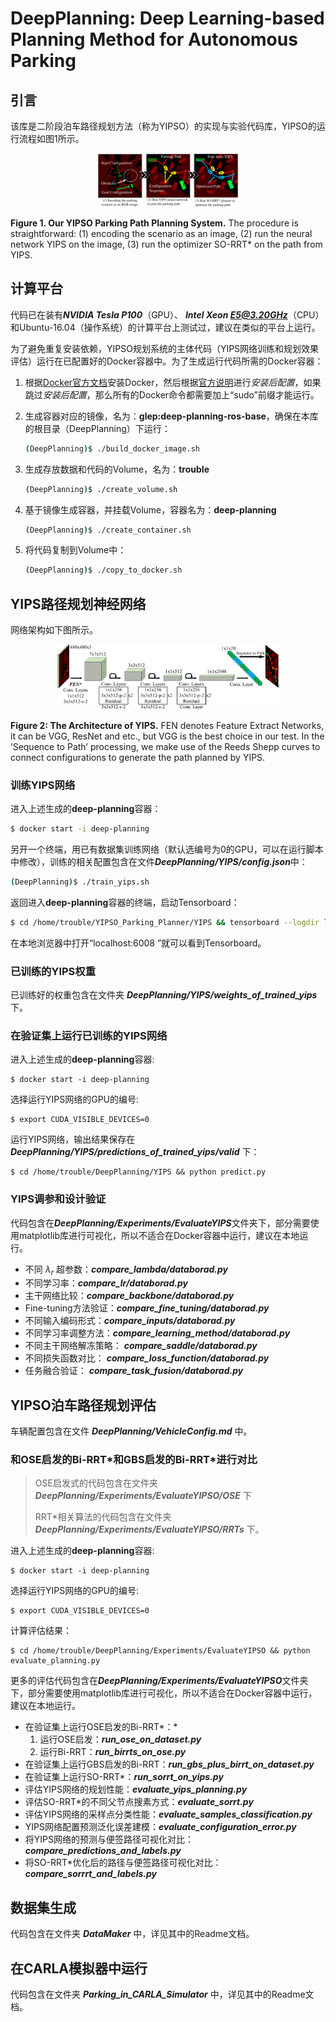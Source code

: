 # DeepPlanning: Deep Learning-based Planning Method for Autonomous Parking

## 引言

该库是二阶段泊车路径规划方法（称为YIPSO）的实现与实验代码库，YIPSO的运行流程如图1所示。

<center>
    <img src="Docs/imgs/YIPSO.png" style="zoom:22%;" title="figure"/><br>
    <p align="left"><b>Figure 1. Our YIPSO Parking Path Planning System.</b> The procedure is straightforward: (1) encoding the scenario as an image, (2) run the neural network YIPS on the image, (3) run the optimizer SO-RRT* on the path from YIPS.</p>
</center>



## 计算平台

代码已在装有***NVIDIA Tesla P100***（GPU）、 ***Intel Xeon E5@3.20GHz***（CPU）和Ubuntu-16.04（操作系统）的计算平台上测试过，建议在类似的平台上运行。

为了避免重复安装依赖，YIPSO规划系统的主体代码（YIPS网络训练和规划效果评估）运行在已配置好的Docker容器中。为了生成运行代码所需的Docker容器：

1. 根据[Docker官方文档](https://docs.docker.com/engine/install/ubuntu/)安装Docker，然后根据[官方说明](https://docs.docker.com/engine/install/linux-postinstall/)进行*安装后配置*，如果跳过*安装后配置*，那么所有的Docker命令都需要加上“sudo”前缀才能运行。

   

2. 生成容器对应的镜像，名为：**glep:deep-planning-ros-base**，确保在本库的根目录（DeepPlanning）下运行：

   ```sh
   (DeepPlanning)$ ./build_docker_image.sh
   ```

   

3. 生成存放数据和代码的Volume，名为：**trouble**

   ```sh
   (DeepPlanning)$ ./create_volume.sh
   ```

   

4. 基于镜像生成容器，并挂载Volume，容器名为：**deep-planning**

   ```sh
   (DeepPlanning)$ ./create_container.sh
   ```

   

5. 将代码复制到Volume中：

   ```sh
   (DeepPlanning)$ ./copy_to_docker.sh
   ```

   

## YIPS路径规划神经网络

网络架构如下图所示。

<center>
    <img src="Docs/imgs/YIPS.png" style="zoom:35%;" title="figure"/><br>
    <p align="left"><b>Figure 2: The Architecture of YIPS.</b> FEN denotes Feature Extract Networks, it can be VGG, ResNet and etc., but VGG is the best choice in our test. In the ’Sequence to Path’ processing, we make use of the Reeds Shepp curves to connect configurations to generate the path planned by YIPS.</p>
</center>

### 训练YIPS网络

进入上述生成的**deep-planning**容器：

```sh
$ docker start -i deep-planning
```

另开一个终端，用已有数据集训练网络（默认选编号为0的GPU，可以在运行脚本中修改），训练的相关配置包含在文件***DeepPlanning/YIPS/config.json***中：

```sh
(DeepPlanning)$ ./train_yips.sh
```

返回进入**deep-planning**容器的终端，启动Tensorboard：

```sh
$ cd /home/trouble/YIPSO_Parking_Planner/YIPS && tensorboard --logdir logs/
```

在本地浏览器中打开“localhost:6008 ”就可以看到Tensorboard。

### 已训练的YIPS权重

已训练好的权重包含在文件夹 ***DeepPlanning/YIPS/weights_of_trained_yips*** 下。

### 在验证集上运行已训练的YIPS网络

进入上述生成的**deep-planning**容器:

```shell
$ docker start -i deep-planning
```

选择运行YIPS网络的GPU的编号:

```shell
$ export CUDA_VISIBLE_DEVICES=0
```

运行YIPS网络，输出结果保存在 ***DeepPlanning/YIPS/predictions_of_trained_yips/valid*** 下：

```shell
$ cd /home/trouble/DeepPlanning/YIPS && python predict.py
```

### YIPS调参和设计验证

代码包含在***DeepPlanning/Experiments/EvaluateYIPS***文件夹下，部分需要使用matplotlib库进行可视化，所以不适合在Docker容器中运行，建议在本地运行。

- 不同 $\lambda_r$ 超参数：***compare_lambda/databorad.py***
- 不同学习率：***compare_lr/databorad.py***
- 主干网络比较：***compare_backbone/databorad.py***
- Fine-tuning方法验证：***compare_fine_tuning/databorad.py***
- 不同输入编码形式：***compare_inputs/databorad.py***
- 不同学习率调整方法：***compare_learning_method/databorad.py***
- 不同主干网络解冻策略： ***compare_saddle/databorad.py***
- 不同损失函数对比： ***compare_loss_function/databorad.py***
- 任务融合验证： ***compare_task_fusion/databorad.py***



## YIPSO泊车路径规划评估

车辆配置包含在文件 ***DeepPlanning/VehicleConfig.md*** 中。

### 和OSE启发的Bi-RRT\*和GBS启发的Bi-RRT\*进行对比

> OSE启发式的代码包含在文件夹 ***DeepPlanning/Experiments/EvaluateYIPSO/OSE*** 下
>
> RRT\*相关算法的代码包含在文件夹 ***DeepPlanning/Experiments/EvaluateYIPSO/RRTs*** 下。

进入上述生成的**deep-planning**容器:

```shell
$ docker start -i deep-planning
```

选择运行YIPS网络的GPU的编号:

```shell
$ export CUDA_VISIBLE_DEVICES=0
```

计算评估结果：

```shell
$ cd /home/trouble/DeepPlanning/Experiments/EvaluateYIPSO && python evaluate_planning.py
```

更多的评估代码包含在***DeepPlanning/Experiments/EvaluateYIPSO***文件夹下，部分需要使用matplotlib库进行可视化，所以不适合在Docker容器中运行，建议在本地运行。

- 在验证集上运行OSE启发的Bi-RRT*：*
  1. 运行OSE启发：***run_ose_on_dataset.py***
  2. 运行Bi-RRT：***run_birrts_on_ose.py***
- 在验证集上运行GBS启发的Bi-RRT：***run_gbs_plus_birrt_on_dataset.py***
- 在验证集上运行SO-RRT\*：***run_sorrt_on_yips.py***
- 评估YIPS网络的规划性能：***evaluate_yips_planning.py***
- 评估SO-RRT\*的不同父节点搜素方式：***evaluate_sorrt.py***
- 评估YIPS网络的采样点分类性能：***evaluate_samples_classification.py***
- YIPS网络配置预测泛化误差建模：***evaluate_configuration_error.py***
- 将YIPS网络的预测与便签路径可视化对比：***compare_predictions_and_labels.py***
- 将SO-RRT\*优化后的路径与便签路径可视化对比：***compare_sorrrt_and_labels.py***



## 数据集生成

代码包含在文件夹 ***DataMaker*** 中，详见其中的Readme文档。



## 在CARLA模拟器中运行

代码包含在文件夹 ***Parking_in_CARLA_Simulator*** 中，详见其中的Readme文档。